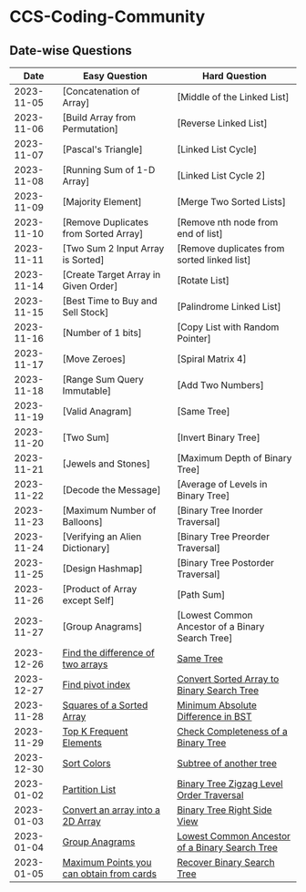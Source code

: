 # CCS-Coding-Community


## Date-wise Questions 

| Date       | Easy Question                      | Hard Question                      |
|------------|--------------------------------------|--------------------------------------|
| 2023-11-05 | [Concatenation of Array] | [Middle of the Linked List]                                    |
| 2023-11-06 | [Build Array from Permutation]    | [Reverse Linked List]    |
| 2023-11-07 | [Pascal's Triangle]            | [Linked List Cycle]                                    |
| 2023-11-08 | [Running Sum of 1-D Array] | [Linked List Cycle 2]  |
| 2023-11-09 | [Majority Element] | [Merge Two Sorted Lists]  |
| 2023-11-10 | [Remove Duplicates from Sorted Array] | [Remove nth node from end of list]  |
| 2023-11-11 | [Two Sum 2 Input Array is Sorted]    | [Remove duplicates from sorted linked list]|
| 2023-11-14 | [Create Target Array in Given Order] | [Rotate List]  |
| 2023-11-15 | [Best Time to Buy and Sell Stock] | [Palindrome Linked List]  |
| 2023-11-16 | [Number of 1 bits] | [Copy List with Random Pointer]  |
| 2023-11-17 | [Move Zeroes] | [Spiral Matrix 4]  |
| 2023-11-18 | [Range Sum Query Immutable] | [Add Two Numbers]  |
| 2023-11-19 | [Valid Anagram]    | [Same Tree] |
| 2023-11-20 | [Two Sum]    | [Invert Binary Tree] |
| 2023-11-21 | [Jewels and Stones]    | [Maximum Depth of Binary Tree]|
| 2023-11-22 | [Decode the Message]    | [Average of Levels in Binary Tree]|
| 2023-11-23 | [Maximum Number of Balloons]    | [Binary Tree Inorder Traversal]|
| 2023-11-24 | [Verifying an Alien Dictionary]    | [Binary Tree Preorder Traversal]|
| 2023-11-25 | [Design Hashmap]    | [Binary Tree Postorder Traversal]|
| 2023-11-26 | [Product of Array except Self]    | [Path Sum]|
| 2023-11-27 | [Group Anagrams]    | [Lowest Common Ancestor of a Binary Search Tree]| 
| 2023-12-26 | [Find the difference of two arrays](https://leetcode.com/problems/find-the-difference-of-two-arrays/description/)    | [Same Tree ](https://leetcode.com/problems/same-tree/description/) |
| 2023-12-27 | [Find pivot index](https://leetcode.com/problems/find-pivot-index/ )    | [Convert Sorted Array to Binary Search Tree](https://leetcode.com/problems/convert-sorted-array-to-binary-search-tree/) |
| 2023-11-28 | [Squares of a Sorted Array](https://leetcode.com/problems/squares-of-a-sorted-array/)    | [Minimum Absolute Difference in BST](https://leetcode.com/problems/minimum-absolute-difference-in-bst/)  |
| 2023-11-29 | [Top K Frequent Elements](https://leetcode.com/problems/top-k-frequent-elements/)    | [Check Completeness of a Binary Tree](https://leetcode.com/problems/check-completeness-of-a-binary-tree/submissions/946757218) | 
| 2023-12-30 | [Sort Colors](https://leetcode.com/problems/sort-colors/description/)    | [Subtree of another tree](https://leetcode.com/problems/subtree-of-another-tree/)|
| 2023-01-02 | [Partition List](https://leetcode.com/problems/partition-list/)    | [Binary Tree Zigzag Level Order Traversal](https://leetcode.com/problems/binary-tree-zigzag-level-order-traversal/) |
| 2023-01-03 | [Convert an array into a 2D Array](https://leetcode.com/problems/convert-an-array-into-a-2d-array-with-conditions/)    | [Binary Tree Right Side View](https://leetcode.com/problems/binary-tree-right-side-view/description/) |
| 2023-01-04 | [Group Anagrams](https://leetcode.com/problems/group-anagrams/)    | [Lowest Common Ancestor of a Binary Search Tree](https://leetcode.com/problems/lowest-common-ancestor-of-a-binary-search-tree/)|
| 2023-01-05 | [Maximum Points you can obtain from cards](https://leetcode.com/problems/maximum-points-you-can-obtain-from-cards/)    | [Recover Binary Search Tree](https://leetcode.com/problems/recover-binary-search-tree/)|

